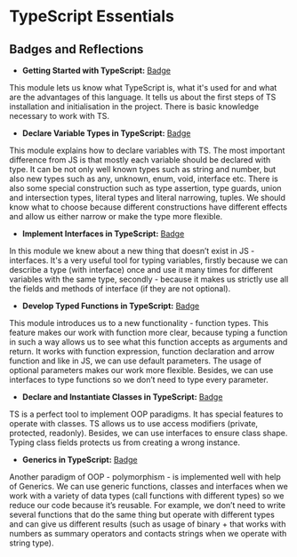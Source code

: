 # TypeScript Essentials
## Badges and Reflections

- **Getting Started with TypeScript:** [Badge](https://learn.microsoft.com/api/achievements/share/en-us/43772041/ZPFCS8P2?sharingId=6A0FA167937C07F0)

This module lets us know what TypeScript is, what it's used for and what are the advantages of this language. It tells us about the first steps of  TS installation and initialisation in the project. There is basic knowledge necessary to work with TS.

- **Declare Variable Types in TypeScript:** [Badge](https://learn.microsoft.com/api/achievements/share/en-us/43772041/9NSEPC8U?sharingId=6A0FA167937C07F0)

This module explains how to declare variables with TS. The most important difference from JS is that mostly each variable should be declared with type. It can be not only well known types such as string and number, but also new types such as any, unknown, enum, void, interface etc. There is also some special construction such as type assertion, type guards, union and intersection types, literal types and literal narrowing, tuples. We should know what to choose because different constructions have different effects and allow us either narrow or make the type more flexible. 

- **Implement Interfaces in TypeScript:** [Badge](https://learn.microsoft.com/api/achievements/share/en-us/43772041/N79J6N8F?sharingId=6A0FA167937C07F0)

In this module we knew about a new thing that doesn’t exist in JS - interfaces. It's a very useful tool for typing variables, firstly because we can describe a type (with interface) once and use it many times for different variables with the same type, secondly - because it makes us strictly use all the fields and methods of interface (if they are not optional). 

- **Develop Typed Functions in TypeScript:** [Badge](https://learn.microsoft.com/api/achievements/share/en-us/43772041/3XL49EFH?sharingId=6A0FA167937C07F0)

This module introduces us to a new functionality - function types. This feature makes our work with function more clear, because typing a function in such a way allows us to see what this function accepts as arguments and return. It works with function expression, function declaration and arrow function and like in JS, we can use default parameters. The usage of optional parameters makes our work more flexible. Besides, we can use interfaces to type functions so we don’t need to type every parameter. 

- **Declare and Instantiate Classes in TypeScript:** [Badge](https://learn.microsoft.com/api/achievements/share/en-us/43772041/FZULBG5X?sharingId=6A0FA167937C07F0)

TS is a perfect tool to implement OOP paradigms. It has special features to operate with classes. TS allows us to use access modifiers (private, protected, readonly). Besides, we can use interfaces to ensure class shape. Typing class fields protects us from creating a wrong instance. 

- **Generics in TypeScript:** [Badge](https://learn.microsoft.com/api/achievements/share/en-us/43772041/UF5BSB43?sharingId=6A0FA167937C07F0)

Another paradigm of OOP - polymorphism - is implemented well with help of Generics. We can use generic functions, classes and interfaces when we work with a variety of data types (call functions with different types) so we reduce our code because it’s reusable. For example, we don’t need to write several functions that do the same thing but operate with different types and can give us different results (such as usage of binary + that works with numbers as summary operators and contacts strings when we operate with string type).